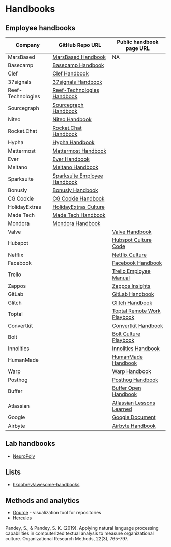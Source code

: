 # Handbooks

## Employee handbooks

| Company         | GitHub Repo URL                                         | Public handbook page URL                                                 |
|-----------------|--------------------------------------------------------|---------------------------------------------------------------------------|
| MarsBased       | [MarsBased Handbook](https://github.com/MarsBased/handbook)                   | NA                                                                         |
| Basecamp        | [Basecamp Handbook](https://github.com/basecamp/handbook)                    |                                                                           |
| Clef            | [Clef Handbook](https://github.com/clef/handbook)                        |                                                                           |
| 37signals       | [37signals Handbook](https://github.com/basecamp/handbook)                    |                                                                           |
| Reef-Technologies | [Reef-Technologies Handbook](https://github.com/reef-technologies/handbook)          |                                                                           |
| Sourcegraph     | [Sourcegraph Handbook](https://github.com/sourcegraph/handbook)                 |                                                                           |
| Niteo           | [Niteo Handbook](https://github.com/teamniteo/handbook)                   |                                                                           |
| Rocket.Chat     | [Rocket.Chat Handbook](https://github.com/RocketChat/handbook)                  |                                                                           |
| Hypha           | [Hypha Handbook](https://github.com/hyphacoop/handbook)                   |                                                                           |
| Mattermost      | [Mattermost Handbook](https://github.com/mattermost/mattermost-handbook)       |                                                                           |
| Ever            | [Ever Handbook](https://github.com/ever-co/handbook)                     |                                                                           |
| Meltano         | [Meltano Handbook](https://github.com/meltano/handbook)                     |                                                                           |
| Sparksuite      | [Sparksuite Employee Handbook](https://github.com/sparksuite/employee-handbook)         |                                                                           |
| Bonusly         | [Bonusly Handbook](https://github.com/bonusly/un-handbook)                  |                                                                           |
| CG Cookie       | [CG Cookie Handbook](https://github.com/CGCookie/handbook)                    |                                                                           |
| HolidayExtras   | [HolidayExtras Culture](https://github.com/holidayextras/culture)                |                                                                           |
| Made Tech       | [Made Tech Handbook](https://github.com/madetech/handbook)                    |                                                                           |
| Mondora         | [Mondora Handbook](https://github.com/mondora/handbook)                     |                                                                           |
| Valve           |                                                          | [Valve Handbook](https://assets.sbnation.com/assets/1074301/Valve_Handbook_LowRes.pdf)      |
| Hubspot         |                                                          | [Hubspot Culture Code](https://de.slideshare.net/slideshow/the-hubspot-culture-code-creating-a-company-we-love/17415022) |
| Netflix         |                                                          | [Netflix Culture](https://igormroz.com/documents/netflix_culture.pdf)                       |
| Facebook        |                                                          | [Facebook Handbook](https://airows.com/creative/a-look-inside-the-beautiful-handbook-facebook-gives-all-new-employees) |
| Trello          |                                                          | [Trello Employee Manual](https://trello.com/b/HbTEX5hb/employee-manual)                             |
| Zappos          |                                                          | [Zappos Insights](https://www.zappos.com/c/zappos-insights)                                  |
| GitLab          |                                                          | [GitLab Handbook](https://handbook.gitlab.com/)                                              |
| Glitch          |                                                          | [Glitch Handbook](https://handbook.glitch.me/)                                               |
| Toptal          |                                                          | [Toptal Remote Work Playbook](https://www.toptal.com/remote-work-playbook)                               |
| Convertkit      |                                                          | [Convertkit Handbook](https://convertkit.com/handbook)                                           |
| Bolt            |                                                          | [Bolt Culture Playbook](https://conscious.org/bolts-conscious-culture-culture-playbook/)           |
| Innolitics      |                                                          | [Innolitics Handbook](https://innolitics.com/about/handbook/)                                    |
| HumanMade       |                                                          | [HumanMade Handbook](https://handbook.hmn.md/)                                                  |
| Warp            |                                                          | [Warp Handbook](https://warpdev.notion.site/Public-Warp-How-We-Work-b872d41a1da743fca18220a731aeba48) |
| Posthog         |                                                          | [Posthog Handbook](https://posthog.com/handbook)                                              |
| Buffer          |                                                          | [Buffer Open Handbook](https://buffer.com/open)                                                   |
| Atlassian       |                                                          | [Atlassian Lessons Learned](https://atlassianblog.wpengine.com/wp-content/uploads/2024/01/lessonslearned.pdf) |
| Google          |                                                          | [Google Document](https://docs.google.com/document/d/1MiDUOqiY8UHUxbHqe9sVa8rezFplnl1b2HBxAZGKGh8/edit) |
| Airbyte         |                                                          | [Airbyte Handbook](https://handbook.airbyte.com/)                                             |


## Lab handbooks

- [NeuroPoly](https://neuro.polymtl.ca/README.html)

## Lists

- [hkdobrev/awesome-handbooks](https://github.com/hkdobrev/awesome-handbooks)

## Methods and analytics

- [Gource](https://github.com/acaudwell/Gource) - visualization tool for repositories
- [Hercules](https://github.com/src-d/hercules)

Pandey, S., & Pandey, S. K. (2019). Applying natural language processing capabilities in computerized textual analysis to measure organizational culture. Organizational Research Methods, 22(3), 765-797.
